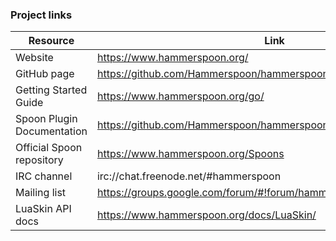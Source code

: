 ### Project links

Resource                 | Link
-------------------------|---------------------------------------------------
Website                   | https://www.hammerspoon.org/
GitHub page               | https://github.com/Hammerspoon/hammerspoon
Getting Started Guide     | https://www.hammerspoon.org/go/
Spoon Plugin Documentation| https://github.com/Hammerspoon/hammerspoon/blob/master/SPOONS.md
Official Spoon repository | https://www.hammerspoon.org/Spoons
IRC channel               | irc://chat.freenode.net/#hammerspoon
Mailing list              | https://groups.google.com/forum/#!forum/hammerspoon/
LuaSkin API docs          | https://www.hammerspoon.org/docs/LuaSkin/
